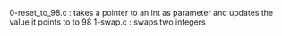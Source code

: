 0-reset_to_98.c : takes a pointer to an int as parameter and updates the value it points to to 98
1-swap.c : swaps two integers
